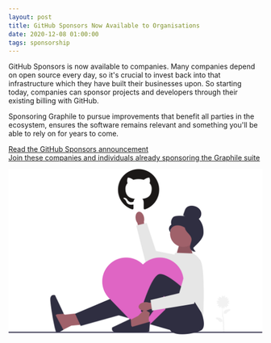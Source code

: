 ```yaml
---
layout: post
title: GitHub Sponsors Now Available to Organisations
date: 2020-12-08 01:00:00
tags: sponsorship
---
```


GitHub Sponsors is now available to companies. Many companies depend on open
source every day, so it's crucial to invest back into that infrastructure which
they have built their businesses upon. So starting today, companies can sponsor
projects and developers through their existing billing with GitHub.

Sponsoring Graphile to pursue improvements that benefit all parties in the
ecosystem, ensures the software remains relevant and something you'll be able to
rely on for years to come.

[Read the GitHub Sponsors announcement](https://github.com/sponsors)  
[Join these companies and individuals already sponsoring the Graphile suite](/sponsor/)

![A cartoon woman is sat with legs around a large heart icon and holds the GitHub icon up high](/assets/images/undraw_appreciation_github.svg)
